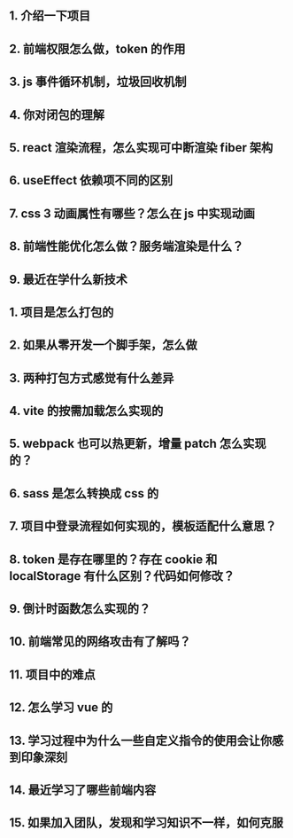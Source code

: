 ## 1. 介绍一下项目

## 2. 前端权限怎么做，token 的作用

## 3. js 事件循环机制，垃圾回收机制

## 4. 你对闭包的理解

## 5. react 渲染流程，怎么实现可中断渲染 fiber 架构

## 6. useEffect 依赖项不同的区别

## 7. css 3 动画属性有哪些？怎么在 js 中实现动画

## 8. 前端性能优化怎么做？服务端渲染是什么？

## 9. 最近在学什么新技术

## 1. 项目是怎么打包的

## 2. 如果从零开发一个脚手架，怎么做

## 3. 两种打包方式感觉有什么差异

## 4. vite 的按需加载怎么实现的

## 5. webpack 也可以热更新，增量 patch 怎么实现的？

## 6. sass 是怎么转换成 css 的

## 7. 项目中登录流程如何实现的，模板适配什么意思？

## 8. token 是存在哪里的？存在 cookie 和 localStorage 有什么区别？代码如何修改？

## 9. 倒计时函数怎么实现的？

## 10. 前端常见的网络攻击有了解吗？

## 11. 项目中的难点

## 12. 怎么学习 vue 的

## 13. 学习过程中为什么一些自定义指令的使用会让你感到印象深刻

## 14. 最近学习了哪些前端内容

## 15. 如果加入团队，发现和学习知识不一样，如何克服

